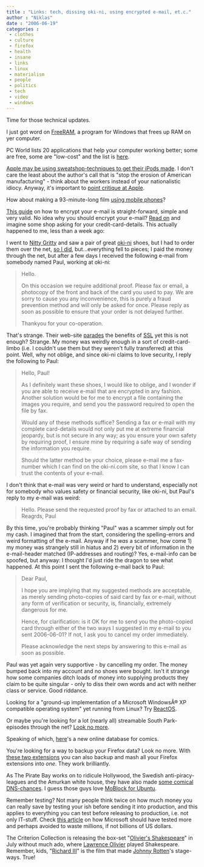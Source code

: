 ```yaml
---
title : "Links: tech, dissing oki-ni, using encrypted e-mail, et.c."
author : "Niklas"
date : "2006-06-19"
categories : 
 - clothes
 - culture
 - firefox
 - health
 - insane
 - links
 - linux
 - materialism
 - people
 - politics
 - tech
 - video
 - windows
---
```


Time for those technical updates.

I just got word on [FreeRAM](http://lifehacker.com/software/ram/download-of-the-day-freeram-xp-pro-181724.php), a program for Windows that frees up RAM on yer computer.

PC World lists 20 applications that help your computer working better; some are free, some are "low-cost" and the list is [here](http://pcworld.com/resource/printable/article/0,aid,126037,00.asp).

[Apple may be using sweatshop-techniques to get their iPods made](http://feeds.wired.com/CultOfMac?m=141). I don't care the least about the author's call that is "stop the erosion of American manufacturing" - think about the workers instead of your nationalistic idiocy. Anyway, it's important to [point critique at Apple](http://www.tbray.org/ongoing/When/200x/2006/06/15/Switch-From-Mac).

How about making a 93-minute-long film [using mobile phones](http://film.guardian.co.uk/news/story/0,,1797285,00.html)?

[This guide](http://www.lifehacker.com/software/top/how-to-encrypt-your-email-180878.php) on how to encrypt your e-mail is straight-forward, simple and very valid. No idea why you should encrypt your e-mail? [Read on](http://www.wired.com/news/wireservice/0,71071-0.html) and imagine some shop asking for your credit-card-details. This actually happened to me, less than a week ago:

I went to [Nitty Gritty](http://nittygritty.se) and saw a pair of great [oki-ni](http://www.oki-ni.com) shoes, but I had to order them over the net, [so I did](https://niklasblog.com/?p=977), but...everything fell to pieces; I paid the money through the net, but after a few days I received the following e-mail from somebody named Paul, working at oki-ni:

> Hello.
> 
> On this occasion we require additional proof. Please fax or email, a photocopy of the front and back of the card you used to pay. We are sorry to cause you any inconvenience, this is purely a fraud prevention method and will only be asked for once. Please reply as soon as possible to ensure that your order is not delayed further.
> 
> Thankyou for your co-operation.

That's strange. Their web-site [parades](http://www.oki-ni.com/okini.storefront/4496fbf70002b9582740c0a801c3068a/UserTemplate/58) the benefits of [SSL](http://www.webopedia.com/TERM/S/SSL.html) yet this is not enough? Strange. My money was weirdly enough in a sort of credit-card-limbo (i.e. I couldn't use them but they weren't fully transferred) at this point. Well, why not oblige, and since oki-ni claims to love security, I reply the following to Paul:

> Hello, Paul!
> 
> As I definitely want these shoes, I would like to oblige, and I wonder if you are able to receive e-mail that are encrypted in any fashion. Another solution would be for me to encrypt a file containing the images you require, and send you the password required to open the file by fax.
> 
> Would any of these methods suffice? Sending a fax or e-mail with my complete card-details would not only put me at extreme financial jeopardy, but is not secure in any way; as you ensure your own safety by requiring proof, I ensure mine by requiring a safe way of sending the information you require.
> 
> Should the latter method be your choice, please e-mail me a fax-number which I can find on the oki-ni.com site, so that I know I can trust the contents of your e-mail.

I don't think that e-mail was very weird or hard to understand, especially not for somebody who values safety or financial security, like oki-ni, but Paul's reply to my e-mail was weird:

> Hello. Please send the requested proof by fax or attached to an email. Reagrds, Paul

By this time, you're probably thinking "Paul" was a scammer simply out for my cash. I imagined that from the start, considering the spelling-errors and weird formatting of the e-mail. Anyway if he _was_ a scammer, how come 1) my money was strangely still in hiatus and 2) every bit of information in the e-mail-header matched (IP-addresses and routing)? Yes, e-mail-info can be spoofed, but anyway: I thought I'd just ride the dragon to see what happened. At this point I sent the following e-mail back to Paul:

> Dear Paul,
> 
> I hope you are implying that my suggested methods are acceptable, as merely sending photo-copies of said card by fax or e-mail, without any form of verification or security, is, financially, extremely dangerous for me.
> 
> Hence, for clarification: is it OK for me to send you the photo-copied card through either of the two ways I suggested in my e-mail to you sent 2006-06-01? If not, I ask you to cancel my order immediately.
> 
> Please acknowledge the next steps by answering to this e-mail as soon as possible.

Paul was yet again very supportive - by cancelling my order. The money bumped back into my account and no shoes were bought. Isn't it strange how some companies ditch loads of money into supplying products they claim to be quite singular - only to diss their own words and act with neither class or service. Good riddance.

Looking for a "ground-up implementation of a Microsoft WindowsÂ® XP compatible operating system" yet running from Linux? Try [ReactOS](http://www.reactos.org/xhtml/en/index.html).

Or maybe you're looking for a lot (nearly all) streamable South Park-episodes through the net? [Look no more](http://www.piczo.com/allaboutsouthpark?g=11323462&cr=3).

Speaking of which, [here](http://www.comicbookdb.com/index.php)'s a new online database for comics.

You're looking for a way to backup your Firefox data? Look no more. With [these two extensions](http://lifehacker.com/software/firefox-extensions/download-of-the-day-febe-and-cleo-180710.php) you can also backup and mash all your Firefox extensions into _one_. They work brilliantly.

As The Pirate Bay works on to ridicule Hollywood, the Swedish anti-piracy-leagues and the Amurkan white house, they have also made [some comical DNS-chances](http://www.boingboing.net/2006/06/15/piratebay_hides_anti.html). I guess those guys love [MoBlock for Ubuntu](http://ubuntuforums.org/showthread.php?t=192559).

Remember testing? Not many people think twice on how much money you can really save by testing your ish before sending it into production, and this applies to everything you can test before releasing to production, i.e. not only IT-stuff. Check [this article](http://news.com.com/2100-1014_3-5316664.html) on how Microsoft should have tested more and perhaps avoided to waste millions, if not billions of US dollars.

The Criterion Collection is releasing the box-set "[Olivier's Shakespeare](http://www.criterionco.com/asp/connections.asp?id=63)" in July without much ado, where [Lawrence Olivier](http://www.laurenceolivier.com) played Shakespeare. Remember, kids, "[Richard III](http://www.criterionco.com/asp/release.asp?id=213)" is the film that made [Johnny Rotten](http://www.johnlydon.com)'s stage-ways. True!
